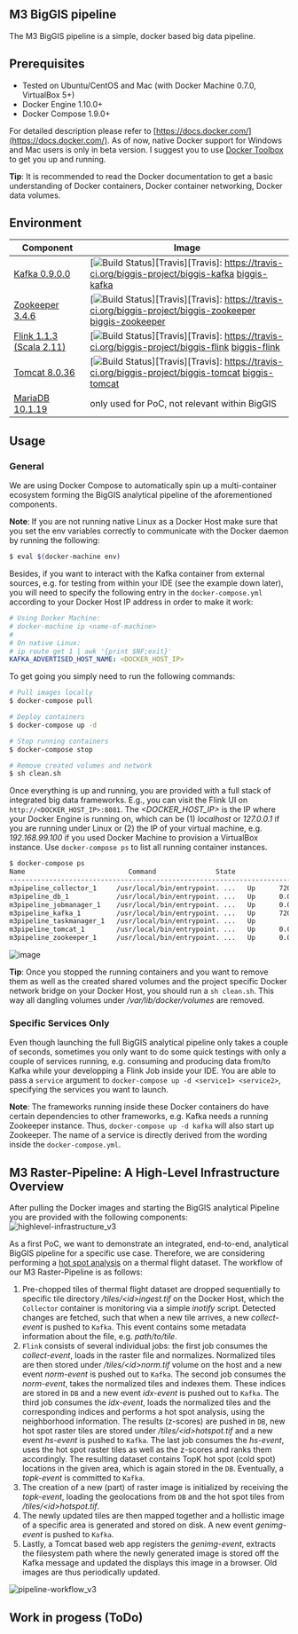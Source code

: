 ## M3 BigGIS pipeline
The M3 BigGIS pipeline is a simple, docker based big data pipeline.

## Prerequisites
- Tested on Ubuntu/CentOS and Mac (with Docker Machine 0.7.0, VirtualBox 5+)
- Docker Engine 1.10.0+
- Docker Compose 1.9.0+

For detailed description please refer to [https://docs.docker.com/](https://docs.docker.com/). As of now, native Docker support for Windows and Mac users is only in beta version. I suggest you to use [Docker Toolbox](https://docs.docker.com/toolbox/overview/) to get you up and running.

**Tip**: It is recommended to read the Docker documentation to get a basic understanding of Docker containers, Docker container networking, Docker data volumes.

## Environment
| Component                                             | Image                                                                                                                                                                                                                                    |
|-------------------------------------------------------|------------------------------------------------------------------------------------------------------------------------------------------------------------------------------------------------------------------------------------------|
| [Kafka 0.9.0.0](http://kafka.apache.org/)             | [![Build Status](https://travis-ci.org/biggis-project/biggis-kafka.svg?branch=master)][Travis][Travis]: https://travis-ci.org/biggis-project/biggis-kafka [biggis-kafka](https://github.com/biggis-project/biggis-kafka)                 |
| [Zookeeper 3.4.6](https://zookeeper.apache.org/)      | [![Build Status](https://travis-ci.org/biggis-project/biggis-zookeeper.svg?branch=master)][Travis][Travis]: https://travis-ci.org/biggis-project/biggis-zookeeper [biggis-zookeeper](https://github.com/biggis-project/biggis-zookeeper) |
| [Flink 1.1.3 (Scala 2.11)](https://flink.apache.org/) | [![Build Status](https://travis-ci.org/biggis-project/biggis-flink.svg?branch=master)][Travis][Travis]: https://travis-ci.org/biggis-project/biggis-flink [biggis-flink](https://github.com/biggis-project/biggis-flink)                 |
| [Tomcat 8.0.36](http://tomcat.apache.org/)            | [![Build Status](https://travis-ci.org/biggis-project/biggis-tomcat.svg?branch=master)][Travis][Travis]: https://travis-ci.org/biggis-project/biggis-tomcat [biggis-tomcat](https://github.com/biggis-project/biggis-tomcat)             |
| [MariaDB 10.1.19](https://mariadb.org/)               |  only used for PoC, not relevant within BigGIS                                                                                                                                                                                           |

## Usage

### General
We are using Docker Compose to automatically spin up a multi-container ecosystem forming the BigGIS analytical pipeline of the aforementioned components.

**Note**: If you are not running native Linux as a Docker Host make sure that you set the env variables correctly to communicate with the Docker daemon by running the following:
```sh
$ eval $(docker-machine env)
```
Besides, if you want to interact with the Kafka container from external sources, e.g. for testing from within your IDE (see the example down later), you will need to specify the following entry in the ```docker-compose.yml``` according to your Docker Host IP address in order to make it work:
```yaml
# Using Docker Machine:
# docker-machine ip <name-of-machine>
#
# On native Linux:
# ip route get 1 | awk '{print $NF;exit}'
KAFKA_ADVERTISED_HOST_NAME: <DOCKER_HOST_IP>
```

To get going you simply need to run the following commands:
```sh
# Pull images locally
$ docker-compose pull

# Deploy containers
$ docker-compose up -d

# Stop running containers
$ docker-compose stop

# Remove created volumes and network
$ sh clean.sh
```

Once everything is up and running, you are provided with a full stack of integrated big data frameworks. E.g., you can visit the Flink UI on ```http://<DOCKER_HOST_IP>:8081```. The _&lt;DOCKER_HOST_IP&gt;_ is the IP where your Docker Engine is running on, which can be (1) _localhost_ or _127.0.0.1_ if you are running under Linux or (2) the IP of your virtual machine, e.g. _192.168.99.100_ if you used Docker Machine to provision a VirtualBox instance. Use ```docker-compose ps``` to list all running container instances.
```sh
$ docker-compose ps
Name                          Command               State                       Ports
----------------------------------------------------------------------------------------------------------------------
m3pipeline_collector_1     /usr/local/bin/entrypoint. ...   Up      7203/tcp, 9092/tcp
m3pipeline_db_1            /usr/local/bin/entrypoint. ...   Up      0.0.0.0:3306->3306/tcp
m3pipeline_jobmanager_1    /usr/local/bin/entrypoint. ...   Up      0.0.0.0:6123->6123/tcp, 0.0.0.0:8081->8081/tcp
m3pipeline_kafka_1         /usr/local/bin/entrypoint. ...   Up      7203/tcp, 0.0.0.0:9092->9092/tcp
m3pipeline_taskmanager_1   /usr/local/bin/entrypoint. ...   Up
m3pipeline_tomcat_1        /usr/local/bin/entrypoint. ...   Up      0.0.0.0:8080->8080/tcp
m3pipeline_zookeeper_1     /usr/local/bin/entrypoint. ...   Up      0.0.0.0:2181->2181/tcp, 2888/tcp, 3888/tcp
```
![image](https://cloud.githubusercontent.com/assets/15153294/17624492/23d198b6-60a5-11e6-8d50-b37dd1039cca.png)

**Tip**: Once you stopped the running containers and you want to remove them as well as the created shared volumes and the project specific Docker network bridge on your Docker Host, you should run a ```sh clean.sh```. This way all dangling volumes under _/var/lib/docker/volumes_ are removed.

### Specific Services Only
Even though launching the full BigGIS analytical pipeline only takes a couple of seconds, sometimes you only want to do some quick testings with only a couple of services running, e.g. consuming and producing data from/to Kafka while your developping a Flink Job inside your IDE. You are able to pass a ```service``` argument to ```docker-compose up -d <service1> <service2>```, specifying the services you want to launch.

**Note**: The frameworks running inside these Docker containers do have certain dependencies to other frameworks, e.g. Kafka needs a running Zookeeper instance. Thus, ```docker-compose up -d kafka``` will also start up Zookeeper. The name of a service is directly derived from the wording inside the ```docker-compose.yml```.

## M3 Raster-Pipeline: A High-Level Infrastructure Overview
After pulling the Docker images and starting the BigGIS analytical Pipeline you are provided with the following components:
![highlevel-infrastructure_v3](https://cloud.githubusercontent.com/assets/15153294/17623805/32163eca-60a2-11e6-9657-1e16ed9f0ad5.png)


As a first PoC, we want to demonstrate an integrated, end-to-end, analytical BigGIS pipeline for a specific use case. Therefore, we are considering performing a [hot spot analysis](https://pro.arcgis.com/de/pro-app/tool-reference/spatial-statistics/h-how-hot-spot-analysis-getis-ord-gi-spatial-stati.htm) on a thermal flight dataset. The workflow of our M3 Raster-Pipeline is as follows:

1. Pre-chopped tiles of thermal flight dataset are dropped sequentially to specific tile directory _/tiles/&lt;id&gt;ingest.tif_ on the Docker Host, which the ```Collector``` container is monitoring via a simple _inotify_ script. Detected changes are fetched, such that when a new tile arrives, a new _collect-event_ is pushed to ```Kafka```. This event contains some metadata information about the file, e.g. _path/to/tile_.
2. ```Flink``` consists of several individual jobs: the first job consumes the _collect-event_, loads in the raster file and normalizes. Normalized tiles are then stored under _/tiles/&lt;id&gt;norm.tif_ volume on the host and a new event _norm-event_ is pushed out to ```Kafka```. The second job consumes the _norm-event_, takes the normalized tiles and indexes them. These indices are stored in ```DB``` and a new event _idx-event_ is pushed out to ```Kafka```. The third job consumes the _idx-event_, loads the normalized tiles and the corresponding indices and performs a hot spot analysis, using the neighborhood information. The results (z-scores) are pushed in ```DB```, new hot spot raster tiles are stored under _/tiles/&lt;id&gt;hotspot.tif_ and a new event _hs-event_ is pushed to ```Kafka```. The last job consumes the _hs-event_, uses the hot spot raster tiles as well as the z-scores and ranks them accordingly. The resulting dataset contains TopK hot spot (cold spot) locations in the given area, which is again stored in the ```DB```. Eventually, a _topk-event_ is committed to ```Kafka```.
3. The creation of a new (part) of raster image is initialized by receiving the _topk-event_, loading the geolocations from ```DB``` and the hot spot tiles from _/tiles/&lt;id&gt;hotspot.tif_.
4. The newly updated tiles are then mapped together and a hollistic image of a specific area is generated and stored on disk. A new event _genimg-event_ is pushed to ```Kafka```.
5. Lastly, a Tomcat based web app registers the _genimg-event_, extracts the filesystem path where the newly generated image is stored off the Kafka message and updated the displays this image in a browser. Old images are thus periodically updated.

![pipeline-workflow_v3](https://cloud.githubusercontent.com/assets/15153294/17624309/523f2534-60a4-11e6-82e6-da6d923d98f1.png)

## Work in progess (ToDo)
